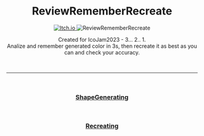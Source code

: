 <h1 align="center">ReviewRememberRecreate</h1>

<p align="center">
  <a href="https://kosciach.itch.io/reviewrememberrecreate">
<img src="https://camo.githubusercontent.com/9fd682145e4f0d5b90aac147ca8f96a32465f0b739c99f07c43fb47a63e59cf2/68747470733a2f2f696d672e736869656c64732e696f2f7374617469632f76313f7374796c653d666f722d7468652d6261646765266d6573736167653d497463682e696f26636f6c6f723d464135433543266c6f676f3d497463682e696f266c6f676f436f6c6f723d464646464646266c6162656c3d" alt="Itch.io" />
</a>
<img src="https://img.itch.zone/aW1nLzEzMDA0Mzg5LnBuZw==/original/lcc0Sw.png" alt="ReviewRememberRecreate">
</p>

  <p align="center">
    Created for IcoJam2023 - 3... 2.. 1.<br>
Analize and remember generated color in 3s, then recreate it as best as you can and check your accuracy.
  </p>

<br>

---

<br>

<h3 align="center">
  <a href="ShapeGenerating.md">ShapeGenerating</a>
</h3>

<br>

<h3 align="center">
  <a href="Recreating.md">Recreating</a>
</h3>
